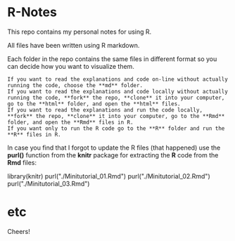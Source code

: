 R-Notes
=======
This repo contains my personal notes for using R.

All files have been written using R markdown.

Each folder in the repo contains the same files in different format so you can decide how you want to visualize them.

	If you want to read the explanations and code on-line without actually running the code, choose the **md** folder.
	If you want to read the explanations and code locally without actually running the code, **fork** the repo, **clone** it into your computer, go to the **html** folder, and open the **html** files.
	If you want to read the explanations and run the code locally, **fork** the repo, **clone** it into your computer, go to the **Rmd** folder, and open the **Rmd** files in R.
	If you want only to run the R code go to the **R** folder and run the **R** files in R.
	
In case you find that I forgot to update the R files (that happened) use the **purl()** function from the **knitr** package for extracting the **R** code from the **Rmd** files:

library(knitr)
purl("./Minitutorial_01.Rmd")
purl("./Minitutorial_02.Rmd")
purl("./Minitutorial_03.Rmd")
# etc

Cheers!